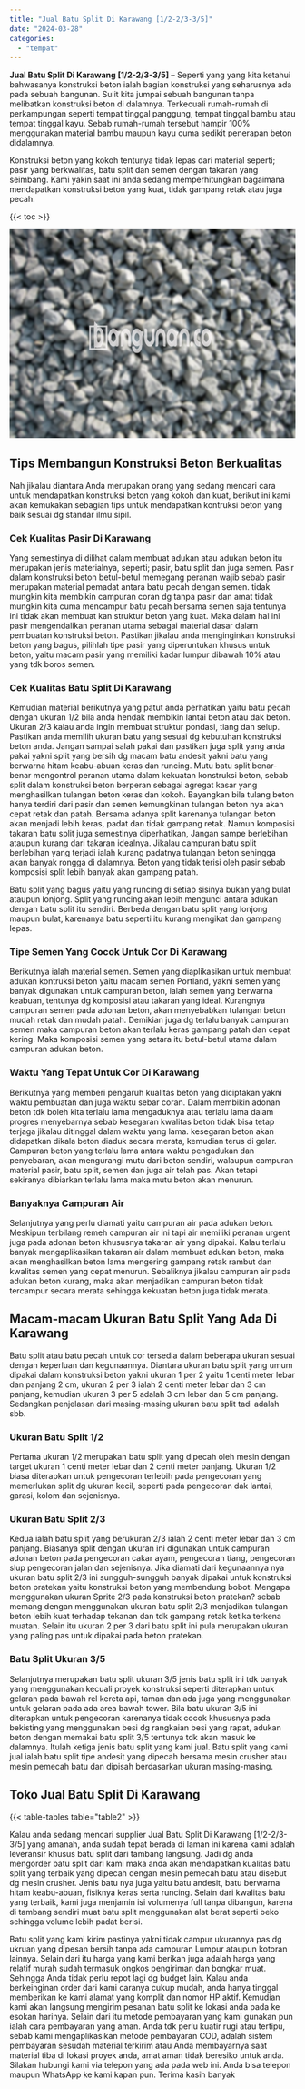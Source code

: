 ```yaml
---
title: "Jual Batu Split Di Karawang [1/2-2/3-3/5]"
date: "2024-03-28"
categories: 
  - "tempat"
---
```


**Jual Batu Split Di Karawang \[1/2-2/3-3/5\]** – Seperti yang yang kita ketahui bahwasanya konstruksi beton ialah bagian konstruksi yang seharusnya ada pada sebuah bangunan. Sulit kita jumpai sebuah bangunan tanpa melibatkan konstruksi beton di dalamnya. Terkecuali rumah-rumah di perkampungan seperti tempat tinggal panggung, tempat tinggal bambu atau tempat tinggal kayu. Sebab rumah-rumah tersebut hampir 100% menggunakan material bambu maupun kayu cuma sedikit penerapan beton didalamnya.

Konstruksi beton yang kokoh tentunya tidak lepas dari material seperti; pasir yang berkwalitas, batu split dan semen dengan takaran yang seimbang. Kami yakin saat ini anda sedang memperhitungkan bagaimana mendapatkan konstruksi beton yang kuat, tidak gampang retak atau juga pecah.

{{< toc >}}

![Jual Batu Split Di Karawang [1/2-2/3-3/5]](/images/jual-batu-split-36.png)

## Tips Membangun Konstruksi Beton Berkualitas

Nah jikalau diantara Anda merupakan orang yang sedang mencari cara untuk mendapatkan konstruksi beton yang kokoh dan kuat, berikut ini kami akan kemukakan sebagian tips untuk mendapatkan kontruksi beton yang baik sesuai dg standar ilmu sipil.

### Cek Kualitas Pasir Di Karawang

Yang semestinya di dilihat dalam membuat adukan atau adukan beton itu merupakan jenis materialnya, seperti; pasir, batu split dan juga semen. Pasir dalam konstruksi beton betul-betul memegang peranan wajib sebab pasir merupakan material pemadat antara batu pecah dengan semen. tidak mungkin kita membikin campuran coran dg tanpa pasir dan amat tidak mungkin kita cuma mencampur batu pecah bersama semen saja tentunya ini tidak akan membuat kan struktur beton yang kuat. Maka dalam hal ini pasir mengendalikan peranan utama sebagai material dasar dalam pembuatan konstruksi beton. Pastikan jikalau anda menginginkan konstruksi beton yang bagus, pilihlah tipe pasir yang diperuntukan khusus untuk beton, yaitu macam pasir yang memiliki kadar lumpur dibawah 10% atau yang tdk boros semen.

### Cek Kualitas Batu Split Di Karawang

Kemudian material berikutnya yang patut anda perhatikan yaitu batu pecah dengan ukuran 1/2 bila anda hendak membikin lantai beton atau dak beton. Ukuran 2/3 kalau anda ingin membuat struktur pondasi, tiang dan selup. Pastikan anda memilih ukuran batu yang sesuai dg kebutuhan konstruksi beton anda. Jangan sampai salah pakai dan pastikan juga split yang anda pakai yakni split yang bersih dg macam batu andesit yakni batu yang berwarna hitam keabu-abuan keras dan runcing. Mutu batu split benar-benar mengontrol peranan utama dalam kekuatan konstruksi beton, sebab split dalam konstruksi beton berperan sebagai agregat kasar yang menghasilkan tulangan beton keras dan kokoh. Bayangkan bila tulang beton hanya terdiri dari pasir dan semen kemungkinan tulangan beton nya akan cepat retak dan patah. Bersama adanya split karenanya tulangan beton akan menjadi lebih keras, padat dan tidak gampang retak. Namun komposisi takaran batu split juga semestinya diperhatikan, Jangan sampe berlebihan ataupun kurang dari takaran idealnya. Jikalau campuran batu split berlebihan yang terjadi ialah kurang padatnya tulangan beton sehingga akan banyak rongga di dalamnya. Beton yang tidak terisi oleh pasir sebab komposisi split lebih banyak akan gampang patah.

Batu split yang bagus yaitu yang runcing di setiap sisinya bukan yang bulat ataupun lonjong. Split yang runcing akan lebih mengunci antara adukan dengan batu split itu sendiri. Berbeda dengan batu split yang lonjong maupun bulat, karenanya batu seperti itu kurang mengikat dan gampang lepas.

### Tipe Semen Yang Cocok Untuk Cor Di Karawang

Berikutnya ialah material semen. Semen yang diaplikasikan untuk membuat adukan kontruksi beton yaitu macam semen Portland, yakni semen yang banyak digunakan untuk campuran beton, ialah semen yang berwarna keabuan, tentunya dg komposisi atau takaran yang ideal. Kurangnya campuran semen pada adonan beton, akan menyebabkan tulangan beton mudah retak dan mudah patah. Demikian juga dg terlalu banyak campuran semen maka campuran beton akan terlalu keras gampang patah dan cepat kering. Maka komposisi semen yang setara itu betul-betul utama dalam campuran adukan beton.

### Waktu Yang Tepat Untuk Cor Di Karawang

Berikutnya yang memberi pengaruh kualitas beton yang diciptakan yakni waktu pembuatan dan juga waktu sebar coran. Dalam membikin adonan beton tdk boleh kita terlalu lama mengaduknya atau terlalu lama dalam progres menyebarnya sebab kesegaran kwalitas beton tidak bisa tetap terjaga jikalau ditinggal dalam waktu yang lama. kesegaran beton akan didapatkan dikala beton diaduk secara merata, kemudian terus di gelar. Campuran beton yang terlalu lama antara waktu pengadukan dan penyebaran, akan mengurangi mutu dari beton sendiri, walaupun campuran material pasir, batu split, semen dan juga air telah pas. Akan tetapi sekiranya dibiarkan terlalu lama maka mutu beton akan menurun.

### Banyaknya Campuran Air

Selanjutnya yang perlu diamati yaitu campuran air pada adukan beton. Meskipun terbilang remeh campuran air ini tapi air memiliki peranan urgent juga pada adonan beton khususnya takaran air yang dipakai. Kalau terlalu banyak mengaplikasikan takaran air dalam membuat adukan beton, maka akan menghasilkan beton lama mengering gampang retak rambut dan kwalitas semen yang cepat menurun. Sebaliknya jikalau campuran air pada adukan beton kurang, maka akan menjadikan campuran beton tidak tercampur secara merata sehingga kekuatan beton juga tidak merata.

## Macam-macam Ukuran Batu Split Yang Ada Di Karawang

Batu split atau batu pecah untuk cor tersedia dalam beberapa ukuran sesuai dengan keperluan dan kegunaannya. Diantara ukuran batu split yang umum dipakai dalam konstruksi beton yakni ukuran 1 per 2 yaitu 1 centi meter lebar dan panjang 2 cm, ukuran 2 per 3 ialah 2 centi meter lebar dan 3 cm panjang, kemudian ukuran 3 per 5 adalah 3 cm lebar dan 5 cm panjang. Sedangkan penjelasan dari masing-masing ukuran batu split tadi adalah sbb.

### Ukuran Batu Split 1/2

Pertama ukuran 1/2 merupakan batu split yang dipecah oleh mesin dengan target ukuran 1 centi meter lebar dan 2 centi meter panjang. Ukuran 1/2 biasa diterapkan untuk pengecoran terlebih pada pengecoran yang memerlukan split dg ukuran kecil, seperti pada pengecoran dak lantai, garasi, kolom dan sejenisnya.

### Ukuran Batu Split 2/3

Kedua ialah batu split yang berukuran 2/3 ialah 2 centi meter lebar dan 3 cm panjang. Biasanya split dengan ukuran ini digunakan untuk campuran adonan beton pada pengecoran cakar ayam, pengecoran tiang, pengecoran slup pengecoran jalan dan sejenisnya. Jika diamati dari kegunaannya nya ukuran batu split 2/3 ini sungguh-sungguh banyak dipakai untuk konstruksi beton pratekan yaitu konstruksi beton yang membendung bobot. Mengapa menggunakan ukuran Sprite 2/3 pada konstruksi beton pratekan? sebab memang dengan menggunakan ukuran batu split 2/3 menjadikan tulangan beton lebih kuat terhadap tekanan dan tdk gampang retak ketika terkena muatan. Selain itu ukuran 2 per 3 dari batu split ini pula merupakan ukuran yang paling pas untuk dipakai pada beton pratekan.

### Batu Split Ukuran 3/5

Selanjutnya merupakan batu split ukuran 3/5 jenis batu split ini tdk banyak yang menggunakan kecuali proyek konstruksi seperti diterapkan untuk gelaran pada bawah rel kereta api, taman dan ada juga yang menggunakan untuk gelaran pada ada area bawah tower. Bila batu ukuran 3/5 ini diterapkan untuk pengecoran karenanya tidak cocok khususnya pada bekisting yang menggunakan besi dg rangkaian besi yang rapat, adukan beton dengan memakai batu split 3/5 tentunya tdk akan masuk ke dalamnya. Itulah ketiga jenis batu split yang kami jual. Batu split yang kami jual ialah batu split tipe andesit yang dipecah bersama mesin crusher atau mesin pemecah batu dan dipisah berdasarkan ukuran masing-masing.

## Toko Jual Batu Split Di Karawang

{{< table-tables table="table2" >}}

Kalau anda sedang mencari supplier Jual Batu Split Di Karawang \[1/2-2/3-3/5\] yang amanah, anda sudah tepat berada di laman ini karena kami adalah leveransir khusus batu split dari tambang langsung. Jadi dg anda mengorder batu split dari kami maka anda akan mendapatkan kualitas batu split yang terbaik yang dipecah dengan mesin pemecah batu atau disebut dg mesin crusher. Jenis batu nya juga yaitu batu andesit, batu berwarna hitam keabu-abuan, fisiknya keras serta runcing. Selain dari kwalitas batu yang terbaik, kami juga menjamin isi volumenya full tanpa dibangun, karena di tambang sendiri muat batu split menggunakan alat berat seperti beko sehingga volume lebih padat berisi.

Batu split yang kami kirim pastinya yakni tidak campur ukurannya pas dg ukruan yang dipesan bersih tanpa ada campuran Lumpur ataupun kotoran lainnya. Selain dari itu harga yang kami berikan juga adalah harga yang relatif murah sudah termasuk ongkos pengiriman dan bongkar muat. Sehingga Anda tidak perlu repot lagi dg budget lain. Kalau anda berkeinginan order dari kami caranya cukup mudah, anda hanya tinggal memberikan ke kami alamat yang komplit dan nomor HP aktif. Kemudian kami akan langsung mengirim pesanan batu split ke lokasi anda pada ke esokan harinya. Selain dari itu metode pembayaran yang kami gunakan pun ialah cara pembayaran yang aman. Anda tdk perlu kuatir rugi atau tertipu, sebab kami mengaplikasikan metode pembayaran COD, adalah sistem pembayaran sesudah material terkirim atau Anda membayarnya saat material tiba di lokasi proyek anda, amat aman tidak beresiko untuk anda. Silakan hubungi kami via telepon yang ada pada web ini. Anda bisa telepon maupun WhatsApp ke kami kapan pun. Terima kasih banyak

